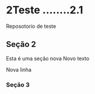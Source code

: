 # 2Teste ........2.1
Reposotorio de teste

## Seção 2

Esta é uma seção nova
Novo texto

Nova linha

### Seção 3
